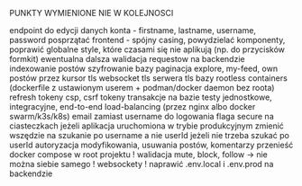 PUNKTY WYMIENIONE NIE W KOLEJNOSCI

endpoint do edycji danych konta - firstname, lastname, username, password
posprzątać frontend - spójny casing, powydzielać komponenty, poprawić globalne style, które czasami się nie aplikują (np. do przycisków formkit)
ewentualna dalsza walidacja requestow na backendzie
indexowanie postów
szyfrowanie bazy
paginacja explore, my-feed, own postów przez kursor
tls websocket
tls serwera
tls bazy
rootless containers (dockerfile z ustawionym userem + podman/docker daemon bez roota)
refresh tokeny
csp, csrf tokeny
transakcje na bazie
testy jednostkowe, integracyjne, end-to-end
load-balancing (przez nginx albo docker swarm/k3s/k8s)
email zamiast username do logowania
flaga secure na ciasteczkach jeżeli aplikacja uruchomiona w trybie produkcyjnym
zmienić wszędzie na szukanie po username a nie userId jeżeli nie trzeba szukać po userId
autoryzacja modyfikowania, usuwania postów, komentarzy
przenieść docker compose w root projektu
! walidacja mute, block, follow -> nie można siebie samego
! websockety
! naprawić .env.local i .env.prod na backendzie
